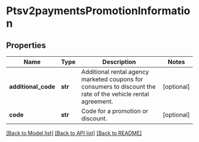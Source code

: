 # Ptsv2paymentsPromotionInformation

## Properties
Name | Type | Description | Notes
------------ | ------------- | ------------- | -------------
**additional_code** | **str** | Additional rental agency marketed coupons for consumers to discount the rate of the vehicle rental agreement.  | [optional] 
**code** | **str** | Code for a promotion or discount.  | [optional] 

[[Back to Model list]](../README.md#documentation-for-models) [[Back to API list]](../README.md#documentation-for-api-endpoints) [[Back to README]](../README.md)


